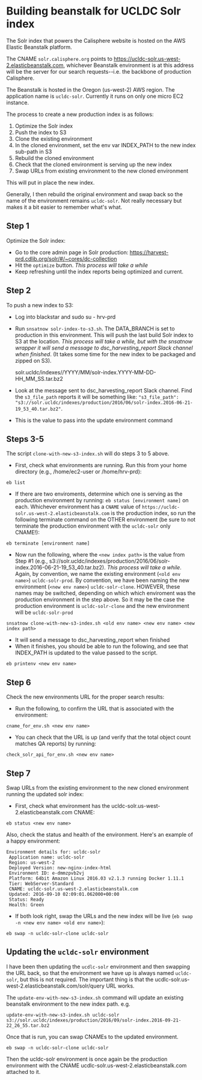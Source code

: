 # Building beanstalk for UCLDC Solr index

The Solr index that powers the Calisphere website is hosted on the AWS Elastic Beanstalk platform.

The CNAME `solr.calisphere.org` points to https://ucldc-solr.us-west-2.elasticbeanstalk.com, whichever Beanstalk environment is at this address will be the server for our search requests--i.e. the backbone of production Calisphere.

The Beanstalk is hosted in the Oregon (us-west-2) AWS region. The application name is `ucldc-solr`. Currently it runs on only one micro EC2 instance.

The process to create a new production index is as follows:

1. Optimize the Solr index
2. Push the index to S3
3. Clone the existing environment
4. In the cloned environment, set the env var INDEX_PATH to the new index sub-path in S3
5. Rebuild the cloned environment
6. Check that the cloned environment is serving up the new index
7. Swap URLs from existing environment to the new cloned environment

This will put in place the new index.

Generally, I then rebuild the original environment and swap back so the name of the environment remains `ucldc-solr`. Not really necessary but makes it a bit easier to remember what's what.

## Step 1
Optimize the Solr index: 
* Go to the core admin page in Solr production:
https://harvest-prd.cdlib.org/solr/#/~cores/dc-collection
* Hit the `optimize` button. *This process will take a while*
* Keep refreshing until the index reports being optimized and current.

## Step 2
To push a new index to S3: 

* Log into blackstar and sudo su - hrv-prd
* Run `snsatnow solr-index-to-s3.sh`. The DATA_BRANCH is set to production in this environment.  This will push the last build Solr index to S3 at the location. *This process will take a while, but with the snsatnow wrapper it will send a message to dsc_harvesting_report Slack channel when finished*. (It takes some time for the new index to be packaged and zipped on S3).

    solr.ucldc/indexes//YYYY/MM/solr-index.YYYY-MM-DD-HH_MM_SS.tar.bz2

* Look at the message sent to dsc_harvesting_report Slack channel. Find the `s3_file_path` reports it will be something like: `"s3_file_path": "s3://solr.ucldc/indexes/production/2016/06/solr-index.2016-06-21-19_53_40.tar.bz2"`. 
* This is the value to pass into the update environment command

## Steps 3-5
The script `clone-with-new-s3-index.sh` will do steps 3 to 5 above.

* First, check what environments are running.  Run this from your home directory (e.g., /home/ec2-user or /home/hrv-prd):
```shell
eb list
```
* If there are two enviroments, determine which one is serving as the production environment by running: `eb status [environment name]` on each. Whichever environment has a `CNAME` value of `https://ucldc-solr.us-west-2.elasticbeanstalk.com` is the production index, so run the following terminate command on the OTHER environment (be sure to not terminate the production environment with the `ucldc-solr` only CNAME!):
```shell
eb terminate [environment name]
```
* Now run the following, where the `<new index path>` is the value from Step #1 (e.g., s3://solr.ucldc/indexes/production/2016/06/solr-index.2016-06-21-19_53_40.tar.bz2). *This process will take a while*.  Again, by convention, we name the existing environment (`<old env name>`) `ucldc-solr-prod`.  By convention, we have been naming the new environment (`<new env name>`) `ucldc-solr-clone`. HOWEVER, these names may be switched, depending on which which enviroment was the production environment in the step above. So it may be the case the production environment is `ucldc-solr-clone` and the new environment will be `ucldc-solr-prod`   
```shell
snsatnow clone-with-new-s3-index.sh <old env name> <new env name> <new index path>
```

* It will send a message to dsc_harvesting_report when finished
* When it finishes, you should be able to run the following, and see that INDEX_PATH is updated to the value passed to the script.
```shell
eb printenv <new env name>
```

## Step 6
Check the new environments URL for the proper search results:

* Run the following, to confirm the URL that is associated with the environment: 
```shell
cname_for_env.sh <new env name>
```

* You can check that the URL is up (and verify that the total object count matches QA reports) by running:
```shell
check_solr_api_for_env.sh <new env name>
```

## Step 7
Swap URLs from the existing environment to the new cloned environment running the updated solr index:

* First, check what environment has the ucldc-solr.us-west-2.elasticbeanstalk.com CNAME:
```shell
eb status <new env name>
```

Also, check the status and health of the environment.  Here's an example of a happy environment:
```
Environment details for: ucldc-solr
 Application name: ucldc-solr
 Region: us-west-2
 Deployed Version: new-nginx-index-html
 Environment ID: e-dmmzpvb2vj
 Platform: 64bit Amazon Linux 2016.03 v2.1.3 running Docker 1.11.1
 Tier: WebServer-Standard
 CNAME: ucldc-solr.us-west-2.elasticbeanstalk.com
 Updated: 2016-09-10 02:09:01.062000+00:00
 Status: Ready
 Health: Green
 ```

* If both look right, swap the URLs and the new index will be live (`eb swap -n <new env name> <old env name>`):

```shell
eb swap -n ucldc-solr-clone ucldc-solr
```


## Updating the `ucldc-solr` environment
I have been then updating the `ucdlc-solr` environment and then swapping the URL back, so that the environment we have up is always named `ucldc-solr`, but this is not required. The important thing is that the ucdlc-solr.us-west-2.elasticbeanstalk.com/solr/query URL works.

The `update-env-with-new-s3-index.sh` command will update an existing beanstalk environment to the new index path. e.g.

`update-env-with-new-s3-index.sh ucldc-solr s3://solr.ucldc/indexes/production/2016/09/solr-index.2016-09-21-22_26_55.tar.bz2`

Once that is run, you can swap CNAMEs to the updated environment.

`eb swap -n ucldc-solr-clone ucldc-solr`

Then the ucldc-solr environment is once again be the production environment with the CNAME ucdlc-solr.us-west-2.elasticbeanstalk.com attached to it.

